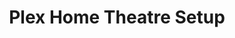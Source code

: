 ---sort_key: 26layout: "sku"id: plex-home-theatre-setup-plex-media-servertitle: "Plex Home Theatre Setup"heading: "Plex Home Theatre Setup"sub-title: "Stream all your stuff to all your devices, anywhere."category: "Home Entertainment"category_description: "Services for TVs and Home Theatre devices."features: - feature: "As part of this service we’ll assess the problem and either:" - feature: "Provide one quick solution OR" - feature: "If it turns out to be more complex, provide a quote for an appropriate solution. If you go ahead with the quote you’ll only be charged for the recommended service."price: "99"unit: "plex media server"australia_only: "Yes"---